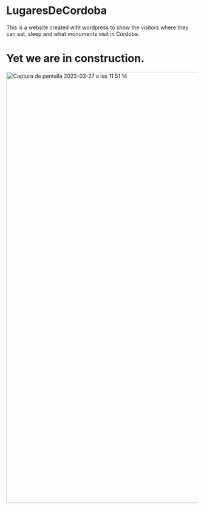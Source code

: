 # LugaresDeCordoba
This is a website created wiht wordpress to show the visitors where they can eat, sleep and what monuments visit in Córdoba.

# Yet we are in construction.

<img width="1135" alt="Captura de pantalla 2023-03-27 a las 11 51 14" src="https://user-images.githubusercontent.com/121671203/227907535-fa253996-07b2-4d8e-9c8b-af168701857d.png">

